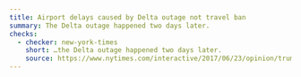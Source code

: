 ```yaml
---
title: Airport delays caused by Delta outage not travel ban
summary: The Delta outage happened two days later.
checks:
  - checker: new-york-times
    short: …the Delta outage happened two days later.
    source: https://www.nytimes.com/interactive/2017/06/23/opinion/trumps-lies.html
---
```

